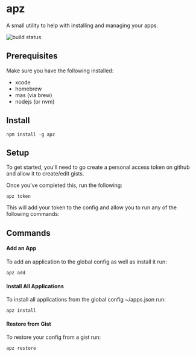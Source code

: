 # apz

A small utility to help with installing and managing your apps.

![build status](https://travis-ci.com/jonstuebe/apz.svg?branch=master "Build Status")

## Prerequisites

Make sure you have the following installed:

- xcode
- homebrew
- mas (via brew)
- nodejs (or nvm)

## Install

```shell
npm install -g apz
```

## Setup

To get started, you'll need to go create a personal access token on github and allow it to create/edit gists.

Once you've completed this, run the following:

```shell
apz token
```

This will add your token to the config and allow you to run any of the following commands:

## Commands

#### Add an App

To add an application to the global config as well as install it run:

```shell
apz add
```

#### Install All Applications

To install all applications from the global config ~/apps.json run:

```shell
apz install
```

#### Restore from Gist

To restore your config from a gist run:

```shell
apz restore
```
